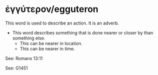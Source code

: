 # ἐγγύτερον/egguteron
This word is used to describe an action. It is an adverb.

* This word describes something that is done nearer or closer by than something else.
    * This can be nearer in location.
    * This can be nearer in time. 

See: Romans 13:11

See: G1451
